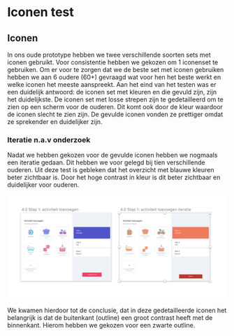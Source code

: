 # Iconen test

## Iconen

In ons oude prototype hebben we twee verschillende soorten sets met iconen gebruikt. Voor consistentie hebben we gekozen om 1 iconenset te gebruiken. Om er voor te zorgen dat we de beste set met iconen gebruiken hebben we aan 6 oudere \(60+\) gevraagd wat voor hen het beste werkt en welke iconen het meeste aanspreekt. Aan het eind van het testen was er een duidelijk antwoord: de iconen set met kleuren en die gevuld zijn, zijn het duidelijkste. De iconen set met losse strepen zijn te gedetailleerd om te zien op een scherm voor de ouderen. Dit komt ook door de kleur waardoor de iconen slecht te zien zijn. De gevulde iconen vonden ze prettiger omdat ze sprekender en duidelijker zijn.

### Iteratie n.a.v onderzoek

Nadat we hebben gekozen voor de gevulde iconen hebben we nogmaals een iteratie gedaan. Dit hebben we voor gelegd bij tien verschillende ouderen. Uit deze test is gebleken dat het overzicht met blauwe kleuren beter zichtbaar is. Door het hoge contrast in kleur is dit beter zichtbaar en duidelijker voor ouderen. 

![](../.gitbook/assets/schermafbeelding-2019-01-17-om-19.19.39.png)

We kwamen hierdoor tot de conclusie, dat in deze gedetailleerde iconen het belangrijk is dat de buitenkant \(outline\) een groot contrast heeft met de binnenkant. Hierom hebben we gekozen voor een zwarte outline. 



